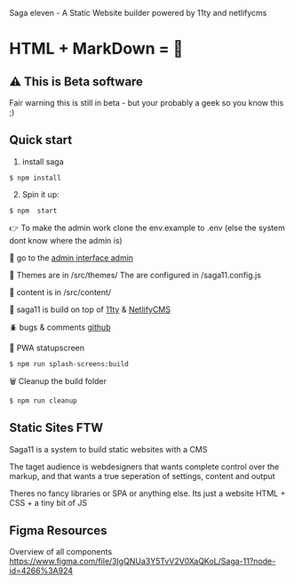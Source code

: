 Saga eleven - A Static Website builder powered by 11ty and netlifycms

# HTML + MarkDown = 💜

## ⚠️ This is Beta software

Fair warning this is still in beta - but your
probably a geek so you know this ;)

## Quick start

1. install saga

```
$ npm install
```

2. Spin it up:

```
$ npm  start
```

👉 To make the admin work clone the env.example to .env
(else the system dont know where the admin is)

🤖 go to the [admin interface admin](/admin)

💅 Themes are in /src/themes/
The are configured in /saga11.config.js

📜 content is in /src/content/

🎈 saga11 is build on top of [11ty](https://11ty.dev) & [NetlifyCMS](https://netlifycms.com)

🪲 bugs & comments [github](https://github.com/mortendk/saga11)

📲 PWA statupscreen

```
$ npm run splash-screens:build
```

🗑 Cleanup the build folder

```
$ npm run cleanup
```

## Static Sites FTW

Saga11 is a system to build static websites with a CMS

The taget audience is webdesigners that wants complete control over the markup, and that wants a true seperation of settings, content and output

Theres no fancy libraries or SPA or anything else. Its just a website HTML + CSS + a tiny bit of JS

## Figma Resources

Overview of all components
https://www.figma.com/file/3lgQNUa3Y5TvV2V0XaQKoL/Saga-11?node-id=4266%3A924
